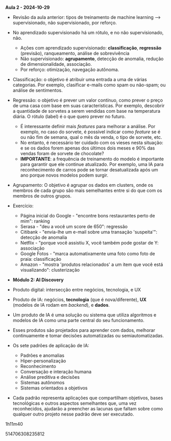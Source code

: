 **Aula 2 - 2024-10-29**
* Revisão da aula anterior: tipos de treinamento de machine learning --> supervisionado, não supervisionado, por reforço.
* No aprendizado supervisionado há um rótulo, e no não supervisionado, não.
    * Ações com aprendizado supervisionado: **classificação**, **regressão** (previsão), ranqueamento, análise de sobrevivência
    * Não supervisionado: **agrupamento**, detecção de anomalia, redução de dimensionalidade, associação.
    * Por reforço: otimização, navegação autônoma.
* Classificação: o objetivo é atribuir uma entrada a uma de várias categorias. Por exemplo, clasificar e-mails como spam ou não-spam; ou análise de sentimentos.
* Regressão: o objetivo é prever um valor contínuo, como prever o preço de uma casa com base em suas características. Por exemplo, descobrir a quantidade de sorvetes a serem vendidas com base na temperatura diária. O rótulo (label) é o que quero prever no futuro.
    * É interessante definir mais _features_ para melhorar a análise. Por exemplo, no caso do sorvete, é possível indicar como _feature_ se é ou não fim de semana, qual o mês da venda, o tipo de sorvete, etc.
    * No entanto, é necessário ter cuidado com os vieses nesta situação: e se os dados forem apenas dos últimos dois meses e 90% das vendas foram de sorvete de chocolate?
    * **IMPORTANTE**: a frequência de treinamento do modelo é importante para garantir que ele continue atualizado. Por exemplo, uma IA para reconhecimento de carros pode se tornar desatualizada após um ano porque novos modelos podem surgir.
* Agrupamento: O objetivo é agrupar os dados em clusters, onde os membros de cada grupo são mais semelhantes entre si do que com os membros de outros grupos.
* Exercício:
    * Página inicial do Google - "encontre bons restaurantes perto de mim": ranking
    * Serasa - "deu a você um score de 650": regressão
    * Citibank - "envia-lhe um e-mail sobre uma transação 'suspeita'": detecção de anomalia
    * Netflix - "porque você assistiu X, você também pode gostar de Y: associação
    * Google Fotos - "marca automatixamente uma foto como foto de praia: classificação
    * Amazon - "mostra 'produtos relacionados' a um item que você está visualizando": clusterização

* **Módulo 2: AI Discovery**
* Produto digital: intersecção entre negócios, tecnologia, e UX
* Produto de IA: negócios, **tecnologia** (que é nova/diferente), **UX** (modelos de IA rodam em _backend_), e **dados**.
* Um produto de IA é uma solução ou sistema que utiliza algoritmos e modelos de IA como uma parte central do seu funcionamento.
* Esses produtos são projetados para aprender com dados, melhorar continuamente e tomar decisões automatizadas ou semiautomatizadas.
* Os sete padrões de aplicação de IA:
    * Padrões e anomalias
    * Hiper-personalização
    * Reconhecimento
    * Conversação e interação humana
    * Análise preditiva e decisões
    * Sistemas autônomos
    * Sistemas orientados a objetivos
* Cada padrão representa aplicações que compartilham objetivos, bases tecnológicas e outros aspectos semelhantes que, uma vez reconhecidos, ajudarão a preencher as lacunas que faltam sobre como qualquer outro projeto nesse padrão deve ser executado.

1h11m40



514706308235812